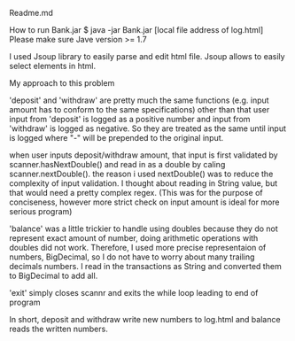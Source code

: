 Readme.md

How to run Bank.jar
$ java -jar Bank.jar [local file address of log.html]
Please make sure Jave version >= 1.7


I used Jsoup library to easily parse and edit html file. Jsoup allows to easily select elements in html.

My approach to this problem 

'deposit' and 'withdraw' are pretty much the same functions (e.g. input amount has to conform to the same specifications) other than that 
user input from 'deposit' is logged as a positive number and input from 'withdraw' is logged as negative.
So they are treated as the same until input is logged where "-" will be prepended to the original input. 

when user inputs deposit/withdraw amount, that input is first validated by scanner.hasNextDouble() and read in as a double by caling scanner.nextDouble().
the reason i used nextDouble() was to reduce the complexity of input validation. I thought about reading in String value, but that would need a pretty complex regex. (This was for the purpose of conciseness, however more strict check on input amount is ideal for more serious program)

'balance' was a little trickier to handle using doubles because they do not represent exact amount of number, doing arithmetic operations with doubles did not work.
Therefore, I used more precise representaion of numbers, BigDecimal, so I do not have to worry about many trailing decimals numbers. I read in the transactions as String and converted them to BigDecimal to add all. 

'exit' simply closes scannr and exits the while loop leading to end of program

In short, deposit and withdraw write new numbers to log.html and balance reads the written numbers.

